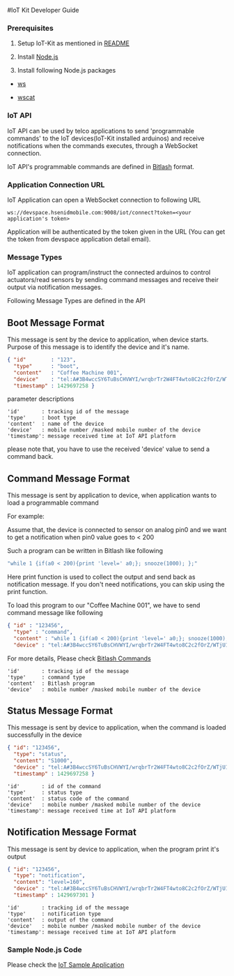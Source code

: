 #IoT Kit Developer Guide


### Prerequisites

1. Setup IoT-Kit as mentioned in [README](https://github.com/hsenid-mobile/iot-kit/README.md)

2. Install [Node.js](https://nodejs.org/download)

3. Install following Node.js packages
   
-   [ws](https://www.npmjs.com/package/ws)

-   [wscat](https://www.npmjs.com/package/wscat)
   

### IoT API

IoT API can be used by telco applications to send 'programmable commands' to the IoT devices(IoT-Kit installed arduinos) 
and receive notifications when the commands executes, through a WebSocket connection.

IoT API's programmable commands are defined in [Bitlash](http://bitlash.net/) format.


### Application Connection URL

IoT Application can open a WebSocket connection to following URL 

```
ws://devspace.hsenidmobile.com:9008/iot/connect?token=<your application's token>
```

Application will be authenticated by the token given in the URL (You can get the token from devspace application detail email).
 
### Message Types

IoT application can program/instruct the connected arduinos to control actuators/read sensors 
by sending command messages and receive their output via notification messages.

Following Message Types are defined in the API

Boot Message Format
-------------------
This message is sent by the device to application, when device starts.
Purpose of this message is to identify the device and it's name. 

```json
{ "id"        : "123",
  "type"      : "boot",
  "content"   : "Coffee Machine 001",
  "device"    : "tel:A#3B4wccSY6TuBsCHVWYI/wrqbrTr2W4FT4wto8C2c2fOrZ/WTjU1w3ND5asyKmWgLEQS",
  "timestamp" : 1429697258 }
```  
  
parameter descriptions

```
'id'       : tracking id of the message
'type'     : boot type
'content'  : name of the device
'device'   : mobile number /masked mobile number of the device
'timestamp': message received time at IoT API platform
``` 

please note that, you have to use the received 'device' value to send a command back.


Command Message Format
----------------------
This message is sent by application to device, when application wants to load a programmable command

For example: 

Assume that, the device is connected to sensor on analog pin0 and
we want to get a notification when pin0 value goes to < 200

Such a program can be written in Bitlash like following

```c
"while 1 {if(a0 < 200){print 'level=' a0;}; snooze(1000); };"
```

Here print function is used to collect the output and send back as notification message.
If you don't need notifications, you can skip using the print function.


To load this program to our "Coffee Machine 001", we have to send command message like following

```json
{ "id" : "123456",
  "type" : "command",
  "content" : "while 1 {if(a0 < 200){print 'level=' a0;}; snooze(1000); };",
  "device" : "tel:A#3B4wccSY6TuBsCHVWYI/wrqbrTr2W4FT4wto8C2c2fOrZ/WTjU1w3ND5asyKmWgLEQS" }
```
For more details, Please check [Bitlash Commands](https://github.com/billroy/bitlash/wiki/commands)

```
'id'       : tracking id of the message
'type'     : command type
'content'  : Bitlash program
'device'   : mobile number /masked mobile number of the device
```

Status Message Format
----------------------
This message is sent by device to application, when the command is loaded successfully in the device

```json
{ "id": "123456",
  "type": "status",
  "content": "S1000",
  "device" : "tel:A#3B4wccSY6TuBsCHVWYI/wrqbrTr2W4FT4wto8C2c2fOrZ/WTjU1w3ND5asyKmWgLEQS",
  "timestamp" : 1429697258 }
```

```
'id'       : id of the command
'type'     : status type
'content'  : status code of the command
'device'   : mobile number /masked mobile number of the device
'timestamp': message received time at IoT API platform
```

Notification Message Format
---------------------------
This message is sent by device to application, when the program print it's output

```json
{ "id": "123456",
  "type": "notification",
  "content": "level=160",
  "device" : "tel:A#3B4wccSY6TuBsCHVWYI/wrqbrTr2W4FT4wto8C2c2fOrZ/WTjU1w3ND5asyKmWgLEQS",
  "timestamp" : 1429697301 }
```

```
'id'       : tracking id of the message
'type'     : notification type
'content'  : output of the command
'device'   : mobile number /masked mobile number of the device
'timestamp': message received time at IoT API platform
```


### Sample Node.js Code

Please check the [IoT Sample Application](https://github.com/hsenid-mobile/iot-app)



 
 
 
 
 
 
 
 
 
 
